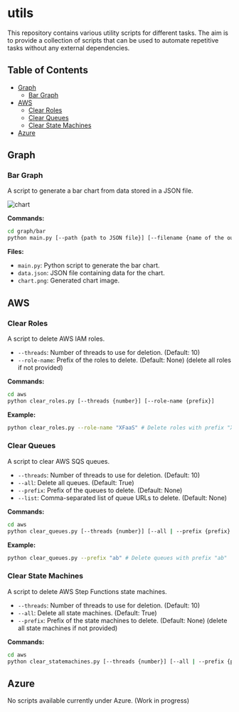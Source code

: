 # utils

This repository contains various utility scripts for different tasks. The aim is to provide a collection of scripts that can be used to automate repetitive tasks without any external dependencies.

## Table of Contents

- [Graph](#graph)
  - [Bar Graph](#bar-graph)
- [AWS](#aws)
  - [Clear Roles](#clear-roles)
  - [Clear Queues](#clear-queues)
  - [Clear State Machines](#clear-state-machines)
- [Azure](#azure)


## Graph

### Bar Graph

A script to generate a bar chart from data stored in a JSON file.

![chart](https://github.com/vaishnav-mk/utils/assets/84540554/663ecae1-2383-41f2-bc97-22b892293b2f)

**Commands:**
```bash
cd graph/bar
python main.py [--path {path to JSON file}] [--filename {name of the output file}]
```

**Files:**
- `main.py`: Python script to generate the bar chart.
- `data.json`: JSON file containing data for the chart.
- `chart.png`: Generated chart image.

## AWS

### Clear Roles

A script to delete AWS IAM roles.

* `--threads`: Number of threads to use for deletion. (Default: 10)
* `--role-name`: Prefix of the roles to delete. (Default: None) (delete all roles if not provided)

**Commands:**
```bash
cd aws
python clear_roles.py [--threads {number}] [--role-name {prefix}]
```

**Example:**
```bash
python clear_roles.py --role-name "XFaaS" # Delete roles with prefix "XFaaS"
```

### Clear Queues

A script to clear AWS SQS queues.

* `--threads`: Number of threads to use for deletion. (Default: 10)
* `--all`: Delete all queues. (Default: True)
* `--prefix`: Prefix of the queues to delete. (Default: None)
* `--list`: Comma-separated list of queue URLs to delete. (Default: None)

**Commands:**
```bash
cd aws
python clear_queues.py [--threads {number}] [--all | --prefix {prefix} | --list {comma-separated-queue-names}]
```

**Example:**
```bash
python clear_queues.py --prefix "ab" # Delete queues with prefix "ab"
```

### Clear State Machines

A script to delete AWS Step Functions state machines.

* `--threads`: Number of threads to use for deletion. (Default: 10)
* `--all`: Delete all state machines. (Default: True)
* `--prefix`: Prefix of the state machines to delete. (Default: None) (delete all state machines if not provided)

**Commands:**
```bash
cd aws
python clear_statemachines.py [--threads {number}] [--all | --prefix {prefix}]
```

## Azure

No scripts available currently under Azure. (Work in progress)
